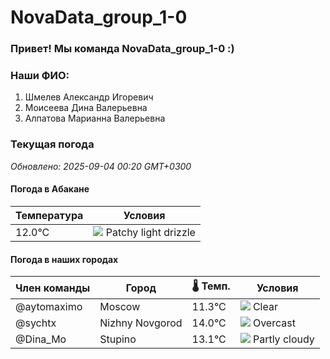 # NovaData_group_1-0
### Привет! Мы команда NovaData_group_1-0 :)

### Наши ФИО:
1. Шмелев Александр Игоревич
2. Моисеева Дина Валерьевна
3. Алпатова Марианна Валерьевна

### Текущая погода
<!-- WEATHER:START -->
_Обновлено: 2025-09-04 00:20 GMT+0300_

#### Погода в Абакане

| Температура | Условия |
|-------------|----------|
| 12.0°C     | ![](https://cdn.weatherapi.com/weather/64x64/night/263.png) Patchy light drizzle |

#### Погода в наших городах

| Член команды  | Город               | 🌡️ Темп.  | Условия          |
|---------------|---------------------|-----------|--------------------|
| @aytomaximo    | Moscow              |   11.3°C | ![](https://cdn.weatherapi.com/weather/64x64/night/113.png) Clear        |
| @sychtx        | Nizhny Novgorod     |   14.0°C | ![](https://cdn.weatherapi.com/weather/64x64/night/122.png) Overcast     |
| @Dina_Mo       | Stupino             |   13.1°C | ![](https://cdn.weatherapi.com/weather/64x64/night/116.png) Partly cloudy |

<!-- WEATHER:END -->
